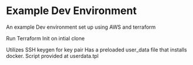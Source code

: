 # Example Dev Environment

An example Dev environment set up using AWS and terraform

Run Terraform Init on intial clone

Utilizes SSH keygen for key pair
Has a preloaded user_data file that installs docker. Script provided at userdata.tpl
